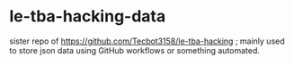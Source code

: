 # le-tba-hacking-data
sister repo of https://github.com/Tecbot3158/le-tba-hacking ; mainly used to store json data using GitHub workflows or something automated.
